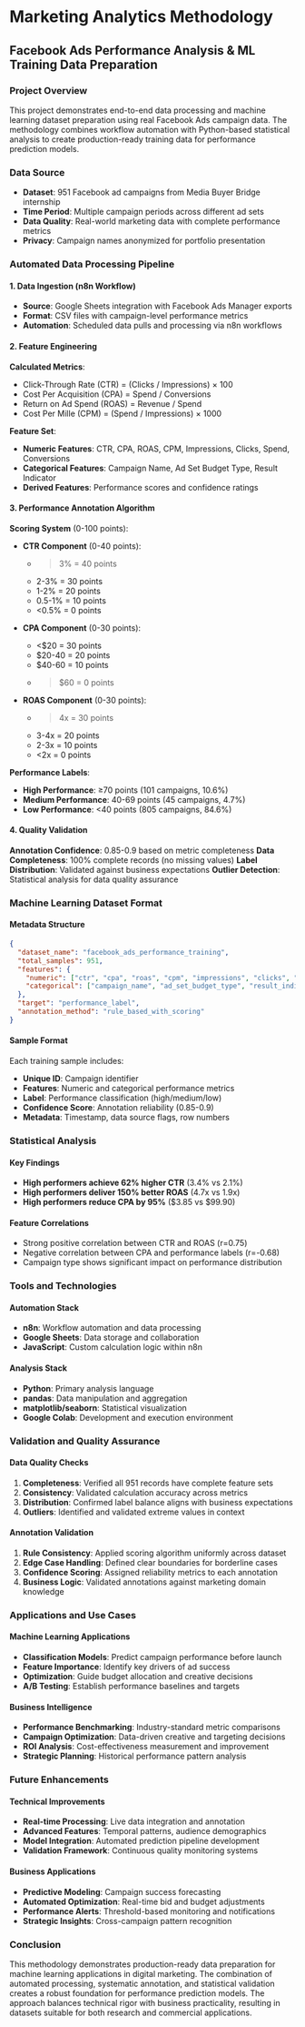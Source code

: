 # Marketing Analytics Methodology
## Facebook Ads Performance Analysis & ML Training Data Preparation

### Project Overview
This project demonstrates end-to-end data processing and machine learning dataset preparation using real Facebook Ads campaign data. The methodology combines workflow automation with Python-based statistical analysis to create production-ready training data for performance prediction models.

### Data Source
- **Dataset**: 951 Facebook ad campaigns from Media Buyer Bridge internship
- **Time Period**: Multiple campaign periods across different ad sets
- **Data Quality**: Real-world marketing data with complete performance metrics
- **Privacy**: Campaign names anonymized for portfolio presentation

### Automated Data Processing Pipeline

#### 1. Data Ingestion (n8n Workflow)
- **Source**: Google Sheets integration with Facebook Ads Manager exports
- **Format**: CSV files with campaign-level performance metrics
- **Automation**: Scheduled data pulls and processing via n8n workflows

#### 2. Feature Engineering
**Calculated Metrics**:
- Click-Through Rate (CTR) = (Clicks / Impressions) × 100
- Cost Per Acquisition (CPA) = Spend / Conversions
- Return on Ad Spend (ROAS) = Revenue / Spend
- Cost Per Mille (CPM) = (Spend / Impressions) × 1000

**Feature Set**:
- **Numeric Features**: CTR, CPA, ROAS, CPM, Impressions, Clicks, Spend, Conversions
- **Categorical Features**: Campaign Name, Ad Set Budget Type, Result Indicator
- **Derived Features**: Performance scores and confidence ratings

#### 3. Performance Annotation Algorithm
**Scoring System** (0-100 points):
- **CTR Component** (0-40 points):
  - >3% = 40 points
  - 2-3% = 30 points
  - 1-2% = 20 points
  - 0.5-1% = 10 points
  - <0.5% = 0 points

- **CPA Component** (0-30 points):
  - <$20 = 30 points
  - $20-40 = 20 points
  - $40-60 = 10 points
  - >$60 = 0 points

- **ROAS Component** (0-30 points):
  - >4x = 30 points
  - 3-4x = 20 points
  - 2-3x = 10 points
  - <2x = 0 points

**Performance Labels**:
- **High Performance**: ≥70 points (101 campaigns, 10.6%)
- **Medium Performance**: 40-69 points (45 campaigns, 4.7%)
- **Low Performance**: <40 points (805 campaigns, 84.6%)

#### 4. Quality Validation
**Annotation Confidence**: 0.85-0.9 based on metric completeness
**Data Completeness**: 100% complete records (no missing values)
**Label Distribution**: Validated against business expectations
**Outlier Detection**: Statistical analysis for data quality assurance

### Machine Learning Dataset Format

#### Metadata Structure
```json
{
  "dataset_name": "facebook_ads_performance_training",
  "total_samples": 951,
  "features": {
    "numeric": ["ctr", "cpa", "roas", "cpm", "impressions", "clicks", "spend", "conversions"],
    "categorical": ["campaign_name", "ad_set_budget_type", "result_indicator"]
  },
  "target": "performance_label",
  "annotation_method": "rule_based_with_scoring"
}
```

#### Sample Format
Each training sample includes:
- **Unique ID**: Campaign identifier
- **Features**: Numeric and categorical performance metrics
- **Label**: Performance classification (high/medium/low)
- **Confidence Score**: Annotation reliability (0.85-0.9)
- **Metadata**: Timestamp, data source flags, row numbers

### Statistical Analysis

#### Key Findings
- **High performers achieve 62% higher CTR** (3.4% vs 2.1%)
- **High performers deliver 150% better ROAS** (4.7x vs 1.9x)
- **High performers reduce CPA by 95%** ($3.85 vs $99.90)

#### Feature Correlations
- Strong positive correlation between CTR and ROAS (r=0.75)
- Negative correlation between CPA and performance labels (r=-0.68)
- Campaign type shows significant impact on performance distribution

### Tools and Technologies

#### Automation Stack
- **n8n**: Workflow automation and data processing
- **Google Sheets**: Data storage and collaboration
- **JavaScript**: Custom calculation logic within n8n

#### Analysis Stack
- **Python**: Primary analysis language
- **pandas**: Data manipulation and aggregation
- **matplotlib/seaborn**: Statistical visualization
- **Google Colab**: Development and execution environment

### Validation and Quality Assurance

#### Data Quality Checks
1. **Completeness**: Verified all 951 records have complete feature sets
2. **Consistency**: Validated calculation accuracy across metrics
3. **Distribution**: Confirmed label balance aligns with business expectations
4. **Outliers**: Identified and validated extreme values in context

#### Annotation Validation
1. **Rule Consistency**: Applied scoring algorithm uniformly across dataset
2. **Edge Case Handling**: Defined clear boundaries for borderline cases
3. **Confidence Scoring**: Assigned reliability metrics to each annotation
4. **Business Logic**: Validated annotations against marketing domain knowledge

### Applications and Use Cases

#### Machine Learning Applications
- **Classification Models**: Predict campaign performance before launch
- **Feature Importance**: Identify key drivers of ad success
- **Optimization**: Guide budget allocation and creative decisions
- **A/B Testing**: Establish performance baselines and targets

#### Business Intelligence
- **Performance Benchmarking**: Industry-standard metric comparisons
- **Campaign Optimization**: Data-driven creative and targeting decisions
- **ROI Analysis**: Cost-effectiveness measurement and improvement
- **Strategic Planning**: Historical performance pattern analysis

### Future Enhancements

#### Technical Improvements
- **Real-time Processing**: Live data integration and annotation
- **Advanced Features**: Temporal patterns, audience demographics
- **Model Integration**: Automated prediction pipeline development
- **Validation Framework**: Continuous quality monitoring systems

#### Business Applications
- **Predictive Modeling**: Campaign success forecasting
- **Automated Optimization**: Real-time bid and budget adjustments
- **Performance Alerts**: Threshold-based monitoring and notifications
- **Strategic Insights**: Cross-campaign pattern recognition

### Conclusion
This methodology demonstrates production-ready data preparation for machine learning applications in digital marketing. The combination of automated processing, systematic annotation, and statistical validation creates a robust foundation for performance prediction models. The approach balances technical rigor with business practicality, resulting in datasets suitable for both research and commercial applications.
